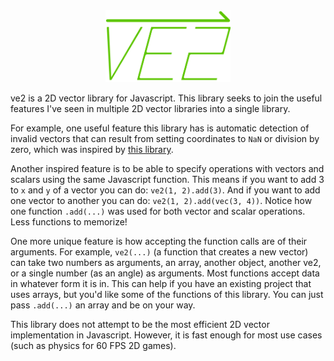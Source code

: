 <div align="center">
    <img src="../img/ve2.png" width="200px"></img>
</div>

ve2 is a 2D vector library for Javascript. This library seeks to join the useful features  I've seen in multiple 2D vector libraries into a single library.

For example, one useful feature this library has is automatic detection of invalid vectors that can result from setting coordinates to `NaN` or division by zero, which was inspired by [this library](https://github.com/tmpvar/vec2.js).

Another inspired feature is to be able to specify operations with vectors and scalars using the same Javascript function.
This means if you want to add 3 to `x` and `y` of a vector you can do: `ve2(1, 2).add(3)`. And if you want to add one vector to another you can do: `ve2(1, 2).add(vec(3, 4))`. 
Notice how one function `.add(...)` was used for both vector and scalar operations. Less functions to memorize!

One more unique feature is how accepting the function calls are of their arguments. For example, `ve2(...)` (a function that creates a new vector) can take
two numbers as arguments, an array, another object, another ve2, or a single number (as an angle) as arguments. Most functions accept data in whatever form it is in.
This can help if you have an existing project that uses arrays, but you'd like some of the functions of this library. You can just pass `.add(...)` an array and be on your way.

This library does not attempt to be the most efficient
2D vector implementation in Javascript. However, it is fast enough for most use cases (such as physics for 60 FPS 2D games).

<canvas id="example" width="400" height="200" style="margin: auto auto; display: block;"></canvas>
<script>
 var canvas = document.getElementById('example'),
     ctx = canvas.getContext('2d'),
     mouse = ve2(0, 0),
     origin = ve2(canvas.width/2, canvas.height/2);

 window.onmousemove = function (e) {
     mouse = ve2(e).sub(canvas.getBoundingClientRect());
 };
 
 ctx.strokeStyle = 'green';
 ctx.lineWidth = 1;

 function loop() {
     ctx.clearRect(0, 0, canvas.width, canvas.height);

     function make(rads, mag) {
         return ve2.fromAngle(rads + mouse.sub(origin).dir(), mag).add(origin);
     }
     
     ctx.beginPath();
     ctx.moveTo(origin.x, origin.y);

     var m = make(0, 100);
     ctx.lineTo(m.x, m.y);
     var l = make(Math.PI/24, 75);
     ctx.lineTo(l.x, l.y);
     var r = make(-Math.PI/24, 75);
     ctx.moveTo(m.x, m.y);
     ctx.lineTo(r.x, r.y);     
     
     ctx.stroke();
     ctx.closePath();
     
     requestAnimationFrame(loop);
 }
 requestAnimationFrame(loop);
</script>
